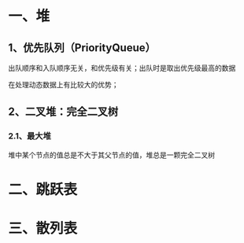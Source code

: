 
# 一、堆

## 1、优先队列（PriorityQueue）

出队顺序和入队顺序无关，和优先级有关；出队时是取出优先级最高的数据

在处理动态数据上有比较大的优势；

## 2、二叉堆：完全二叉树

### 2.1、最大堆

堆中某个节点的值总是不大于其父节点的值，堆总是一颗完全二叉树


# 二、跳跃表




# 三、散列表


